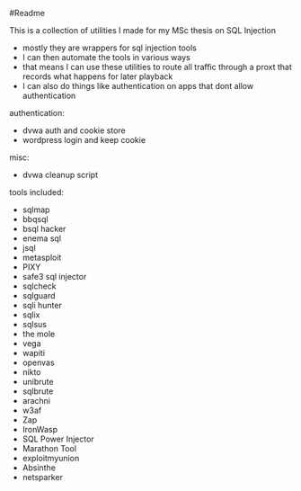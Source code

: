 #Readme

This is a collection of utilities I made for my MSc thesis on SQL Injection

- mostly they are wrappers for sql injection tools 
- I can then automate the tools in various ways
- that means I can use these utilities to route all traffic through a proxt that records what happens for later playback
- I can also do things like authentication on apps that dont allow authentication


authentication:
- dvwa auth and cookie store
- wordpress login and keep cookie

misc:
- dvwa cleanup script

tools included:

- sqlmap
- bbqsql
- bsql hacker
- enema sql
- jsql
- metasploit
- PIXY
- safe3 sql injector
- sqlcheck
- sqlguard
- sqli hunter
- sqlix
- sqlsus
- the mole
- vega
- wapiti
- openvas
- nikto
- unibrute
- sqlbrute
- arachni
- w3af
- Zap
- IronWasp
- SQL Power Injector
- Marathon Tool
- exploitmyunion
- Absinthe
- netsparker



